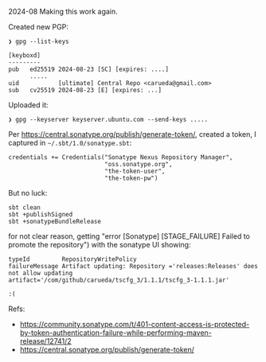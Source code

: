 2024-08
Making this work again.

Created new PGP:
```
❯ gpg --list-keys

[keyboxd]
---------
pub   ed25519 2024-08-23 [SC] [expires: ....]
      .....
uid           [ultimate] Central Repo <carueda@gmail.com>
sub   cv25519 2024-08-23 [E] [expires: ...]
```
Uploaded it:
```
❯ gpg --keyserver keyserver.ubuntu.com --send-keys .....
```

Per https://central.sonatype.org/publish/generate-token/,
created a token, I captured in `~/.sbt/1.0/sonatype.sbt`:
```
credentials += Credentials("Sonatype Nexus Repository Manager",
                           "oss.sonatype.org",
                           "the-token-user",
                           "the-token-pw")
```
But no luck:
```
sbt clean
sbt +publishSigned
sbt +sonatypeBundleRelease
```
for not clear reason, getting "error [Sonatype] [STAGE_FAILURE] Failed to promote the repository")
with the sonatype UI showing:
```
typeId         RepositoryWritePolicy
failureMessage Artifact updating: Repository ='releases:Releases' does not allow updating artifact='/com/github/carueda/tscfg_3/1.1.1/tscfg_3-1.1.1.jar'
```
`:(`

Refs:

- https://community.sonatype.com/t/401-content-access-is-protected-by-token-authentication-failure-while-performing-maven-release/12741/2
- https://central.sonatype.org/publish/generate-token/
